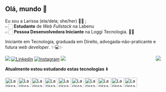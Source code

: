 
## Olá, mundo 👋

Eu sou a Larissa (ela/dela; she/her) 🦻🏻 ; <br>
👉🏻 **Estudante** de _Web Fullstack_ na Labenu <br>
👉🏻 **Pessoa Desenvolvedora Iniciante** na Loggi Tecnologia. 💙🐇
  
Iniciante em Tecnologia, graduada em Direito, advogada-não-praticante e futura _web developer_. ✨💻✨

<img align="right" src="https://www.codewars.com/users/larissite/badges/micro">
<a href="https://github.com/larissite">
<img align="left" src="https://github-readme-stats.vercel.app/api?username=larissite&show_icons=true&theme=dracula&include_all_commits=true&count_private=true"/> 

<!--

<img  src="https://github-readme-stats.vercel.app/api/top-langs/?username=larissite&layout=compact&langs_count=7&theme=dracula"/> -->

                                                                                                                                  
 [![Linkedin](https://img.shields.io/badge/LinkedIn-0077B5?style=for-the-badge&logo=linkedin&logoColor=white)](https://www.linkedin.com/in/larissa-de-castro-azevedo-61b78115a/)
 [![Instagram](https://img.shields.io/badge/Instagram-E4405F?style=for-the-badge&logo=instagram&logoColor=white)](https://www.instagram.com/_larissite/)
 <a href = "mailto:castrodelari@gmail.com"><img src="https://img.shields.io/badge/Gmail-D14836?style=for-the-badge&logo=gmail&logoColor=white" target="_blank"></a> 
 
<!--  ![Snake animation](https://github.com/larissite/larissite/blob/output/github-contribution-grid-snake.svg) -->

**Atualmente estou estudando estas tecnologias** ⬇️ 

<img align="left" alt="Larissa-html" height="30" width="40" src="https://cdn.jsdelivr.net/gh/devicons/devicon/icons/html5/html5-original.svg"/>
<img align="left" alt="Larissa-css3" height="30" width="40" src="https://cdn.jsdelivr.net/gh/devicons/devicon/icons/css3/css3-original.svg"/>
<img align="left" alt="Larissa-javascript" height="30" width="40" src="https://cdn.jsdelivr.net/gh/devicons/devicon/icons/javascript/javascript-plain.svg""/>
<img align="left" alt="Larissa-git" height="30" width="40" src="https://cdn.jsdelivr.net/gh/devicons/devicon/icons/git/git-original.svg"/>                  <img align="left" alt="Larissa-react" height="30" width="40" src="https://cdn.jsdelivr.net/gh/devicons/devicon/icons/react/react-original.svg" />
 <img align="left" alt="Larissa-typescript" height="30" width="40" src="https://cdn.jsdelivr.net/gh/devicons/devicon/icons/typescript/typescript-original.svg" />
<img align="left" alt="Larissa-nodejs" height="30" width="40"  src="https://cdn.jsdelivr.net/gh/devicons/devicon/icons/nodejs/nodejs-original.svg"/>
<img  align="left" alt="Larissa-express" height="30" width="40" src="https://cdn.jsdelivr.net/gh/devicons/devicon/icons/express/express-original.svg" />
<img align="left" alt="Larissa-mysql" height="30" width="40" src="https://cdn.jsdelivr.net/gh/devicons/devicon/icons/mysql/mysql-plain.svg" />
<img align="left" alt="Larissa-jest" height="30" width="40" src="https://cdn.jsdelivr.net/gh/devicons/devicon/icons/jest/jest-plain.svg" />

          
          

 
